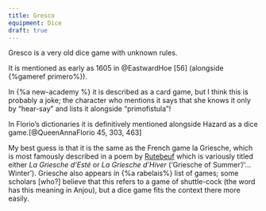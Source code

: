 ```yaml
---
title: Gresco
equipment: Dice
draft: true
---
```


<p class="lead"><span class="aka">Gresco</span> is a very old dice game with unknown rules.</p>

It is mentioned as early as 1605 in @EastwardHoe [56] (alongside {%gameref primero%}).

In {%a new-academy %} it is described as a card game, but I think this is probably a joke; the character who mentions it says that she knows it only by “hear-say” and lists it alongside “primofistula”!

In Florio’s dictionaries it is definitively mentioned alongside Hazard as a dice game.[@QueenAnnaFlorio 45, 303, 463]

My best guess is that it is the same as the French game <span lang="fr">la Griesche</span>, which is most famously described in a poem by [Rutebeuf](https://en.wikipedia.org/wiki/Rutebeuf) which is variously titled either <cite lang="fr">La Griesche d’Esté</cite> or <cite lang="fr">La Griesche d’Hiver</cite> (‘Griesche of Summer’/‘… Winter’). Griesche also appears in {%a rabelais%} list of games; some scholars [who?] believe that this refers to a game of shuttle-cock (the word has this meaning in Anjou), but a dice game fits the context there more easily.
